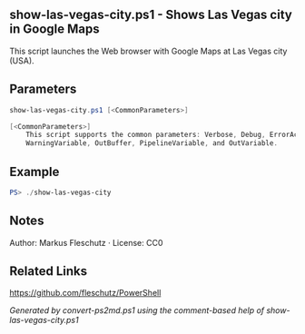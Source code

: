 ## show-las-vegas-city.ps1 - Shows Las Vegas city in Google Maps

This script launches the Web browser with Google Maps at Las Vegas city (USA).

## Parameters
```powershell
show-las-vegas-city.ps1 [<CommonParameters>]

[<CommonParameters>]
    This script supports the common parameters: Verbose, Debug, ErrorAction, ErrorVariable, WarningAction, 
    WarningVariable, OutBuffer, PipelineVariable, and OutVariable.
```

## Example
```powershell
PS> ./show-las-vegas-city

```

## Notes
Author: Markus Fleschutz · License: CC0

## Related Links
https://github.com/fleschutz/PowerShell

*Generated by convert-ps2md.ps1 using the comment-based help of show-las-vegas-city.ps1*
